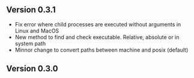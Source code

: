 ## Version 0.3.1
- Fix error where child processes are executed without arguments in Linux and MacOS
- New method to find and check executable. Relative, absolute or in system path
- Minnor change to convert paths between machine and posix (default)

## Version 0.3.0